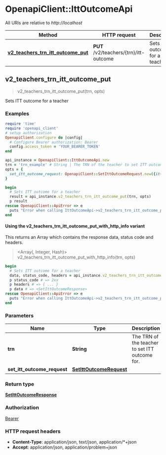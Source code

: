# OpenapiClient::IttOutcomeApi

All URIs are relative to *http://localhost*

| Method | HTTP request | Description |
| ------ | ------------ | ----------- |
| [**v2_teachers_trn_itt_outcome_put**](IttOutcomeApi.md#v2_teachers_trn_itt_outcome_put) | **PUT** /v2/teachers/{trn}/itt-outcome | Sets ITT outcome for a teacher |


## v2_teachers_trn_itt_outcome_put

> <SetIttOutcomeResponse> v2_teachers_trn_itt_outcome_put(trn, opts)

Sets ITT outcome for a teacher

### Examples

```ruby
require 'time'
require 'openapi_client'
# setup authorization
OpenapiClient.configure do |config|
  # Configure Bearer authorization: Bearer
  config.access_token = 'YOUR_BEARER_TOKEN'
end

api_instance = OpenapiClient::IttOutcomeApi.new
trn = 'trn_example' # String | The TRN of the teacher to set ITT outcome for.
opts = {
  set_itt_outcome_request: OpenapiClient::SetIttOutcomeRequest.new({itt_provider_ukprn: 'itt_provider_ukprn_example', outcome: OpenapiClient::IttOutcome::PASS}) # SetIttOutcomeRequest | 
}

begin
  # Sets ITT outcome for a teacher
  result = api_instance.v2_teachers_trn_itt_outcome_put(trn, opts)
  p result
rescue OpenapiClient::ApiError => e
  puts "Error when calling IttOutcomeApi->v2_teachers_trn_itt_outcome_put: #{e}"
end
```

#### Using the v2_teachers_trn_itt_outcome_put_with_http_info variant

This returns an Array which contains the response data, status code and headers.

> <Array(<SetIttOutcomeResponse>, Integer, Hash)> v2_teachers_trn_itt_outcome_put_with_http_info(trn, opts)

```ruby
begin
  # Sets ITT outcome for a teacher
  data, status_code, headers = api_instance.v2_teachers_trn_itt_outcome_put_with_http_info(trn, opts)
  p status_code # => 2xx
  p headers # => { ... }
  p data # => <SetIttOutcomeResponse>
rescue OpenapiClient::ApiError => e
  puts "Error when calling IttOutcomeApi->v2_teachers_trn_itt_outcome_put_with_http_info: #{e}"
end
```

### Parameters

| Name | Type | Description | Notes |
| ---- | ---- | ----------- | ----- |
| **trn** | **String** | The TRN of the teacher to set ITT outcome for. |  |
| **set_itt_outcome_request** | [**SetIttOutcomeRequest**](SetIttOutcomeRequest.md) |  | [optional] |

### Return type

[**SetIttOutcomeResponse**](SetIttOutcomeResponse.md)

### Authorization

[Bearer](../README.md#Bearer)

### HTTP request headers

- **Content-Type**: application/json, text/json, application/*+json
- **Accept**: application/json, application/problem+json

